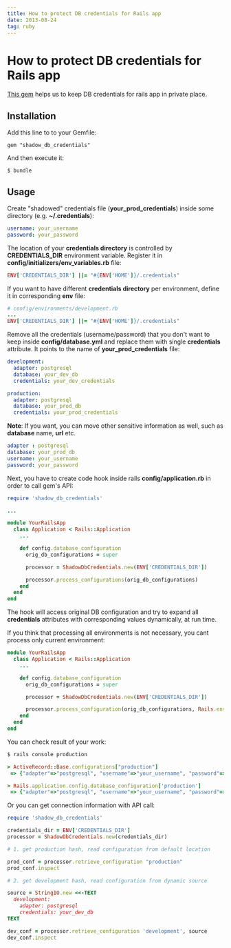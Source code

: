 ```yaml
---
title: How to protect DB credentials for Rails app
date: 2013-08-24
tag: ruby
---
```



# How to protect DB credentials for Rails app

[This gem](shadow_db_credentials) helps us to keep DB credentials for rails app in private place.

## Installation

Add this line to to your Gemfile:

    gem "shadow_db_credentials"

And then execute it:

    $ bundle

## Usage

Create "shadowed" credentials file (**your\_prod\_credentials**) inside some directory (e.g. **~/.credentials**):

```yml
username: your_username
password: your_password
```

The location of your **credentials directory** is controlled by **CREDENTIALS_DIR** environment
variable. Register it in **config/initializers/env_variables.rb** file:

```ruby
ENV['CREDENTIALS_DIR'] ||= "#{ENV['HOME']}/.credentials"
```

If you want to have different **credentials directory** per environment, define it in corresponding **env** file:

```ruby
# config/environments/development.rb
...
ENV['CREDENTIALS_DIR'] ||= "#{ENV['HOME']}/.credentials"
```

Remove all the credentials (username/password) that you don't want to keep inside **config/database.yml**
and replace them with single **credentials** attribute. It points to the name of **your\_prod\_credentials** file:

```yml
development:
  adapter: postgresql
  database: your_dev_db
  credentials: your_dev_credentials

production:
  adapter: postgresql
  database: your_prod_db
  credentials: your_prod_credentials
```

**Note**: If you want, you can move other sensitive information as well, such as **database** name, **url** etc.

```yml
adapter : postgresql
database: your_prod_db
username: your_username
password: your_password
```

Next, you have to create code hook inside rails **config/application.rb** in order to call gem's API:

```ruby
require 'shadow_db_credentials'

...

module YourRailsApp
  class Application < Rails::Application
    ...

    def config.database_configuration
      orig_db_configurations = super

      processor = ShadowDbCredentials.new(ENV['CREDENTIALS_DIR'])

      processor.process_configurations(orig_db_configurations)
    end
  end
end
```

The hook will access original DB configuration and try to expand all **credentials** attributes
with corresponding values dynamically, at run time.

If you think that processing all environments is not necessary, you cant process only current environment:

```ruby
module YourRailsApp
  class Application < Rails::Application
    ...

    def config.database_configuration
      orig_db_configurations = super

      processor = ShadowDbCredentials.new(ENV['CREDENTIALS_DIR'])

      processor.process_configuration(orig_db_configurations, Rails.env)
    end
  end
end
```

You can check result of your work:

```bash
$ rails console production
```

```ruby
> ActiveRecord::Base.configurations["production"]
 => {"adapter"=>"postgresql", "username"=>"your_username", "password"=>"your_password"}

> Rails.application.config.database_configuration['production']
 => {"adapter"=>"postgresql", "username"=>"your_username", "password"=>"your_password"}
```

Or you can get connection information with API call:

```ruby
require 'shadow_db_credentials'

credentials_dir = ENV['CREDENTIALS_DIR']
processor = ShadowDbCredentials.new(credentials_dir)

# 1. get production hash, read configuration from default location

prod_conf = processor.retrieve_configuration "production"
prod_conf.inspect

# 2. get development hash, read configuration from dynamic source

source = StringIO.new <<-TEXT
  development:
    adapter: postgresql
    credentials: your_dev_db
TEXT

dev_conf = processor.retrieve_configuration 'development', source
dev_conf.inspect
```

[shadow_db_credentials]: https://github.com/shvets/shadow_db_credentials
